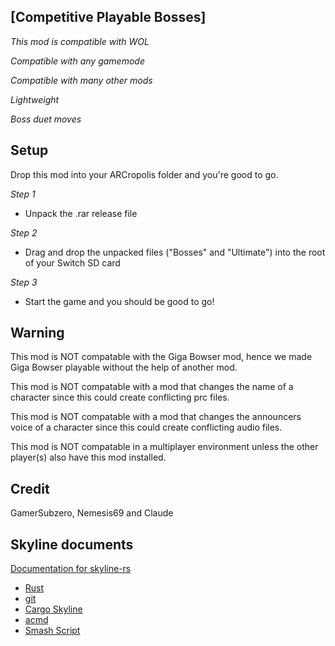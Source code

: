 ## [Competitive Playable Bosses]

*This mod is compatible with WOL*

*Compatible with any gamemode*

*Compatible with many other mods*

*Lightweight*

*Boss duet moves*

## Setup
Drop this mod into your ARCropolis folder and you're good to go.

*Step 1*

- Unpack the .rar release file

*Step 2*

- Drag and drop the unpacked files ("Bosses" and "Ultimate") into the root of your Switch SD card

*Step 3*

- Start the game and you should be good to go!

## Warning
This mod is NOT compatable with the Giga Bowser mod, hence we made Giga Bowser playable without the help of another mod.

This mod is NOT compatable with a mod that changes the name of a character since this could create conflicting prc files.

This mod is NOT compatable with a mod that changes the announcers voice of a character since this could create conflicting audio files.

This mod is NOT compatable in a multiplayer environment unless the other player(s) also have this mod installed.

## Credit
GamerSubzero, Nemesis69 and Claude

## Skyline documents

[Documentation for skyline-rs](https://ultimate-research.github.io/skyline-rs-template/doc/skyline/index.html)
* [Rust](https://www.rust-lang.org/install.html)
* [git](https://git-scm.com/book/en/v2/Getting-Started-Installing-Git)
* [Cargo Skyline](https://github.com/jam1garner/cargo-skyline)
* [acmd](https://github.com/ultimate-research/skyline-acmd.git)
* [Smash Script](https://github.com/blu-dev/smash-script.git)
